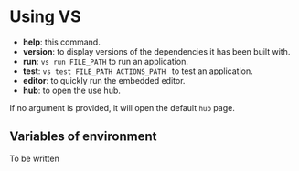 Using VS
========

- **help**: this command.
- **version**: to display versions of the dependencies it has been built with.
- **run**: `vs run FILE_PATH` to run an application.
- **test**: `vs test FILE_PATH ACTIONS_PATH ` to test an application.
- **editor**: to quickly run the embedded editor.
- **hub**: to open the use hub.

If no argument is provided, it will open the default `hub` page.

Variables of environment
------------------------

To be written
